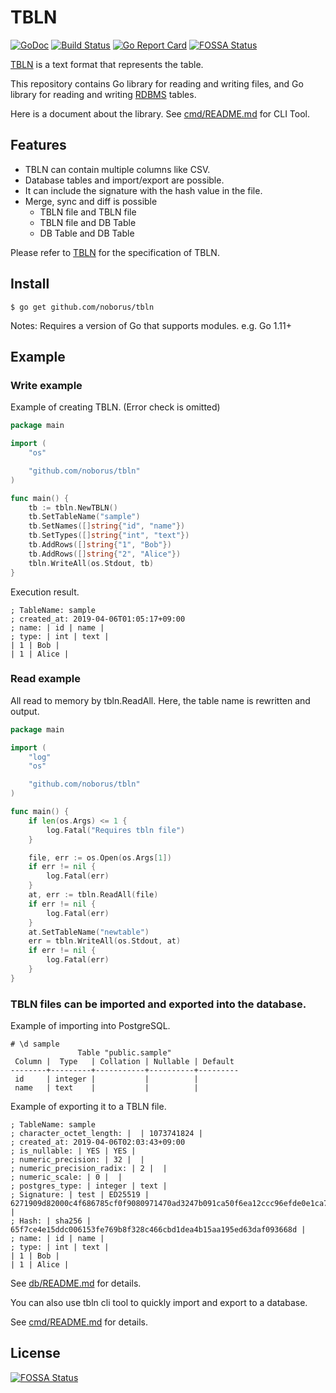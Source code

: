 # TBLN

[![GoDoc](https://godoc.org/github.com/noborus/tbln?status.svg)](https://godoc.org/github.com/noborus/tbln)
[![Build Status](https://travis-ci.org/noborus/tbln.svg?branch=master)](https://travis-ci.org/noborus/tbln)
[![Go Report Card](https://goreportcard.com/badge/github.com/noborus/tbln)](https://goreportcard.com/report/github.com/noborus/tbln)
[![FOSSA Status](https://app.fossa.io/api/projects/git%2Bgithub.com%2Fnoborus%2Ftbln.svg?type=shield)](https://app.fossa.io/projects/git%2Bgithub.com%2Fnoborus%2Ftbln?ref=badge_shield)

[TBLN](https://tbln.dev) is a text format that represents the table.

This repository contains Go library for reading and writing files,
and Go library for reading and writing [RDBMS](db/README.md) tables.

Here is a document about the library.
See [cmd/README.md](cmd/README.md) for CLI Tool.

## Features

* TBLN can contain multiple columns like CSV.
* Database tables and import/export are possible.
* It can include the signature with the hash value in the file.
* Merge, sync and diff is possible
    * TBLN file and TBLN file
    * TBLN file and DB Table
    * DB Table and DB Table

Please refer to [TBLN](https://tbln.dev/) for the specification of TBLN.

## Install

```console
$ go get github.com/noborus/tbln
```

Notes: Requires a version of Go that supports modules. e.g. Go 1.11+

## Example

### Write example

Example of creating TBLN.
(Error check is omitted)

```go
package main

import (
	"os"

	"github.com/noborus/tbln"
)

func main() {
	tb := tbln.NewTBLN()
	tb.SetTableName("sample")
	tb.SetNames([]string{"id", "name"})
	tb.SetTypes([]string{"int", "text"})
	tb.AddRows([]string{"1", "Bob"})
	tb.AddRows([]string{"2", "Alice"})
	tbln.WriteAll(os.Stdout, tb)
}
```

Execution result.

```tbln
; TableName: sample
; created_at: 2019-04-06T01:05:17+09:00
; name: | id | name |
; type: | int | text |
| 1 | Bob |
| 1 | Alice |
```

### Read example

All read to memory by tbln.ReadAll.
Here, the table name is rewritten and output.

```go
package main

import (
	"log"
	"os"

	"github.com/noborus/tbln"
)

func main() {
	if len(os.Args) <= 1 {
		log.Fatal("Requires tbln file")
	}

	file, err := os.Open(os.Args[1])
	if err != nil {
		log.Fatal(err)
	}
	at, err := tbln.ReadAll(file)
	if err != nil {
		log.Fatal(err)
	}
	at.SetTableName("newtable")
	err = tbln.WriteAll(os.Stdout, at)
	if err != nil {
		log.Fatal(err)
	}
}
```

### TBLN files can be imported and exported into the database.


Example of importing into PostgreSQL.

```
# \d sample
               Table "public.sample"
 Column |  Type   | Collation | Nullable | Default
--------+---------+-----------+----------+---------
 id     | integer |           |          |
 name   | text    |           |          |
```

Example of exporting it to a TBLN file.

```tbln
; TableName: sample
; character_octet_length: |  | 1073741824 |
; created_at: 2019-04-06T02:03:43+09:00
; is_nullable: | YES | YES |
; numeric_precision: | 32 |  |
; numeric_precision_radix: | 2 |  |
; numeric_scale: | 0 |  |
; postgres_type: | integer | text |
; Signature: | test | ED25519 | 6271909d82000c4f686785cf0f9080971470ad3247b091ca50f6ea12ccc96efde0e1ca77e16723ef0f9d781941dfb92bed094dbf2e4079dd25f5aa9f9f1aab01 |
; Hash: | sha256 | 65f7ce4e15ddc006153fe769b8f328c466cbd1dea4b15aa195ed63daf093668d |
; name: | id | name |
; type: | int | text |
| 1 | Bob |
| 1 | Alice |
```

See [db/README.md](db/README.md) for details.

You can also use tbln cli tool to quickly import and export to a database.

See [cmd/README.md](cmd/README.md) for details.

## License
[![FOSSA Status](https://app.fossa.io/api/projects/git%2Bgithub.com%2Fnoborus%2Ftbln.svg?type=large)](https://app.fossa.io/projects/git%2Bgithub.com%2Fnoborus%2Ftbln?ref=badge_large)
